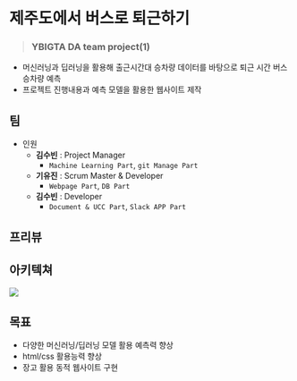 # 제주도에서 버스로 퇴근하기

> ### YBIGTA DA team project(1)

- 머신러닝과 딥러닝을 활용해 출근시간대 승차량 데이터를 바탕으로 퇴근 시간 버스 승차량 예측
- 프로젝트 진행내용과 예측 모델을 활용한 웹사이트 제작



## 팀

- 인원
  - **김수빈** : Project Manager
      - `Machine Learning Part`, `git Manage Part`
  - **기유진** : Scrum Master & Developer
      - `Webpage Part`, `DB Part`
  - **김수빈** : Developer
      - `Document & UCC Part`, `Slack APP Part`



## 프리뷰




## 아키텍쳐

![](./image/Architecture.png)


## 목표

- 다양한 머신러닝/딥러닝 모델 활용 예측력 향상
- html/css 활용능력 향상
- 장고 활용 동적 웹사이트 구현



